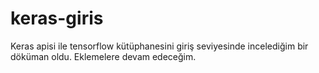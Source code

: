 # keras-giris
Keras apisi ile tensorflow kütüphanesini giriş seviyesinde incelediğim bir döküman oldu. Eklemelere devam edeceğim.
